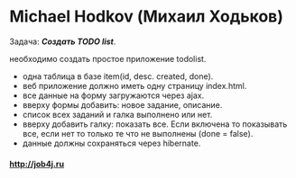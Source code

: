 # Michael Hodkov (Михаил Ходьков)

Задача: ***Создать TODO list***.

необходимо создать простое приложение todolist.
- одна таблица в базе item(id, desc. created, done).
- веб приложение должно иметь одну страницу index.html. 
- все данные на форму загружаются через ajax.
- вверху формы добавить: новое задание, описание.
- список всех заданий и галка выполнено или нет.
- вверху добавить галку: показать все. Если включена то показывать все, если нет то только те что не выполнены (done = false).
- данные должны сохраняться через hibernate. 

#### http://job4j.ru
